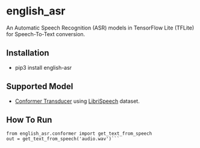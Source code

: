 # english_asr
An Automatic Speech Recognition (ASR) models in TensorFlow Lite (TFLite) for Speech-To-Text conversion.

## Installation
- pip3 install english-asr

## Supported Model
- [Conformer Transducer](https://arxiv.org/abs/2005.08100) using [LibriSpeech](http://www.openslr.org/12) dataset.

## How To Run
```
from english_asr.conformer import get_text_from_speech
out = get_text_from_speech('audio.wav')```

